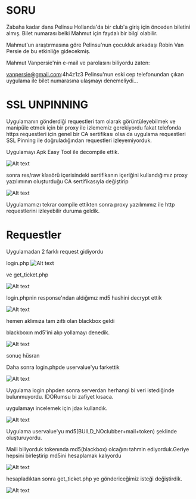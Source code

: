 #     SORU
Zabaha kadar dans
Pelinsu Hollanda'da bir club'a giriş için önceden biletini almış. Bilet numarası belki Mahmut için faydalı bir bilgi olabilir.

Mahmut'un araştırmasına göre Pelinsu'nun çocukluk arkadaşı Robin Van Persie de bu etkinliğe gidecekmiş. 

Mahmut Vanpersie'nin e-mail ve parolasını biliyordu zaten:

vanpersie@gmail.com:4h4z1z3
Pelinsu'nun eski cep telefonundan çıkan uygulama ile bilet numarasına ulaşmayı denemeliydi...

#     SSL UNPINNING
Uygulamanın gönderdiği requestleri tam olarak görüntüleyebilmek ve manipüle etmek için bir proxy ile izlememiz gerekiyordu fakat telefonda https requestleri için genel bir CA sertifikası olsa da uygulama requestleri SSL Pinning ile doğruladığından requestleri izleyemiyorduk.

Uygulamayı Apk Easy Tool ile decompile ettik.

![Alt text](https://i.hizliresim.com/0EB5o9.png)

sonra res/raw klasörü içerisindeki sertifikanın içeriğini kullandığımız proxy yazılımının oluşturduğu CA sertifikasıyla değiştirip

![Alt text](https://i.hizliresim.com/3Eq4Z4.png)

Uygulamamızı tekrar compile ettikten sonra proxy yazılımımız ile http requestlerini izleyebilir duruma geldik.


# Requestler

Uygulamadan 2 farklı request gidiyordu

login.php
![Alt text](https://i.hizliresim.com/0EB5VV.png)


ve get_ticket.php

![Alt text](https://i.hizliresim.com/rO2bjM.png)

login.phpnin response'ndan aldığımız md5 hashini decrypt ettik

![Alt text](https://i.hizliresim.com/YgNGkZ.png)

hemen aklımıza tam zıttı olan blackbox geldi

blackboxın md5'ini alıp yollamayı denedik.

![Alt text](https://i.hizliresim.com/azGZyR.png)

sonuç hüsran

Daha sonra login.phpde uservalue'yu farkettik


![Alt text](https://i.hizliresim.com/4aMJmY.png)

Uygulama login.phpden sonra serverdan herhangi bi veri istediğinde bulunmuyordu.
IDORumsu bi zafiyet kısaca.

uygulamayı incelemek için jdax kullandık.


![Alt text](https://i.hizliresim.com/1JgAyp.png)

Uygulama uservalue'yu md5(BUILD_NOclubber+mail+token) şeklinde oluşturuyordu.

Maili biliyorduk tokenında md5(blackbox) olcağını tahmin ediyorduk.Geriye hepsini birleştirip md5ini hesaplamak kalıyordu


![Alt text](https://i.hizliresim.com/OoLX23.png)

hesapladıktan sonra get_ticket.php ye göndericeğimiz isteği değiştirdik.


![Alt text](https://i.hizliresim.com/A1kl2Q.png)
